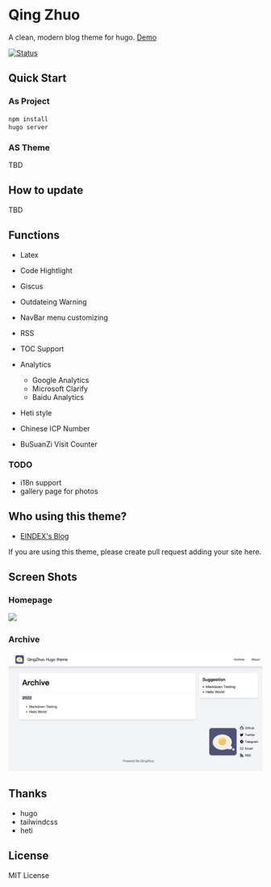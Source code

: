 # Qing Zhuo

A clean, modern blog theme for hugo. [Demo](https://eindex.github.io/qingzhuo)

[![Status](https://github.com/EINDEX/qingzhuo/actions/workflows/build.yaml/badge.svg)](https://github.com/EINDEX/qingzhuo/actions/workflows/build.yaml)


## Quick Start

### As Project

```
npm install
hugo server
```

### AS Theme
TBD

## How to update

TBD

## Functions

- Latex
- Code Hightlight

- Giscus
- Outdateing Warning
- NavBar menu customizing
- RSS
- TOC Support

- Analytics
    - Google Analytics
    - Microsoft Clarify
    - Baidu Analytics

- Heti style
- Chinese ICP Number
- BuSuanZi Visit Counter

### TODO
- i18n support
- gallery page for photos


## Who using this theme?

- [EINDEX's Blog](https://eindex.me)

If you are using this theme, please create pull request adding your site here.

## Screen Shots

### Homepage
![](/docs/imgs/home-page.jpg)

### Archive
![](/docs/imgs/archive-page.jpg)

## Thanks
- hugo
- tailwindcss
- heti

## License
MIT License